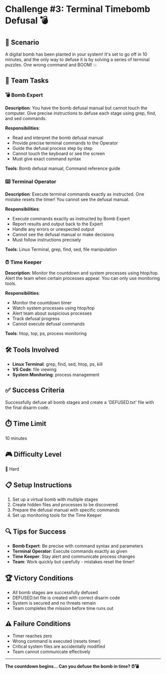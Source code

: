 # Challenge #3: Terminal Timebomb Defusal 💣

## 📖 Scenario

A digital bomb has been planted in your system! It's set to go off in 10 minutes, and the only way to defuse it is by solving a series of terminal puzzles. One wrong command and BOOM! 💥

## 🎯 Team Tasks

### 💣 Bomb Expert

**Description**: You have the bomb defusal manual but cannot touch the computer. Give precise instructions to defuse each stage using grep, find, and sed commands.

**Responsibilities**:

- Read and interpret the bomb defusal manual
- Provide precise terminal commands to the Operator
- Guide the defusal process step by step
- Cannot touch the keyboard or see the screen
- Must give exact command syntax

**Tools**: Bomb defusal manual, Command reference guide

### ⌨️ Terminal Operator

**Description**: Execute terminal commands exactly as instructed. One mistake resets the timer! You cannot see the defusal manual.

**Responsibilities**:

- Execute commands exactly as instructed by Bomb Expert
- Report results and output back to the Expert
- Handle any errors or unexpected output
- Cannot see the defusal manual or make decisions
- Must follow instructions precisely

**Tools**: Linux Terminal, grep, find, sed, file manipulation

### ⏰ Time Keeper

**Description**: Monitor the countdown and system processes using htop/top. Alert the team when certain processes appear. You can only use monitoring tools.

**Responsibilities**:

- Monitor the countdown timer
- Watch system processes using htop/top
- Alert team about suspicious processes
- Track defusal progress
- Cannot execute defusal commands

**Tools**: htop, top, ps, process monitoring

## 🛠️ Tools Involved

- **Linux Terminal**: grep, find, sed, htop, ps, kill
- **VS Code**: file viewing
- **System Monitoring**: process management

## ✅ Success Criteria

Successfully defuse all bomb stages and create a 'DEFUSED.txt' file with the final disarm code.

## ⏱️ Time Limit

10 minutes

## 🎮 Difficulty Level

🔴 Hard

## 📋 Setup Instructions

1. Set up a virtual bomb with multiple stages
2. Create hidden files and processes to be discovered
3. Prepare the defusal manual with specific commands
4. Set up monitoring tools for the Time Keeper

## 🔍 Tips for Success

- **Bomb Expert**: Be precise with command syntax and parameters
- **Terminal Operator**: Execute commands exactly as given
- **Time Keeper**: Stay alert and communicate process changes
- **Team**: Work quickly but carefully - mistakes reset the timer!

## 🏆 Victory Conditions

- All bomb stages are successfully defused
- DEFUSED.txt file is created with correct disarm code
- System is secured and no threats remain
- Team completes the mission before time runs out

## ⚠️ Failure Conditions

- Timer reaches zero
- Wrong command is executed (resets timer)
- Critical system files are accidentally modified
- Team cannot communicate effectively

---

**The countdown begins... Can you defuse the bomb in time? ⏰💣**
